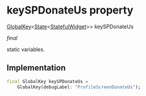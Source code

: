 


# keySPDonateUs property







[GlobalKey](https://api.flutter.dev/flutter/widgets/GlobalKey-class.html)&lt;[State](https://api.flutter.dev/flutter/widgets/State-class.html)&lt;[StatefulWidget](https://api.flutter.dev/flutter/widgets/StatefulWidget-class.html)>> keySPDonateUs
  
_<span class="feature">final</span>_



<p>static variables.</p>



## Implementation

```dart
final GlobalKey keySPDonateUs =
    GlobalKey(debugLabel: "ProfileScreenDonateUs");
```







